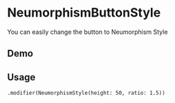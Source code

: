# NeumorphismButtonStyle

You can easily change the button to Neumorphism Style

## Demo

## Usage
```
.modifier(NeumorphismStyle(height: 50, ratio: 1.5))
```
